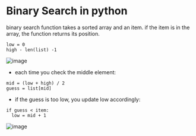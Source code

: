 # Binary Search in python
binary search function takes a sorted array and an item. if the item is in the array, the function returns its position. 

```console
low = 0
high - len(list) -1
```
![image](https://github.com/Ubaydullo99/Python-dsa/assets/75980506/511004f3-7157-4c1a-9864-fd20a000f6c1)


- each time you check the middle element:
```console
mid = (low + high) / 2
guess = list[mid]
```

- if the guess is too low, you update low accordingly:
```
if guess < item:
  low = mid + 1
```
![image](https://github.com/Ubaydullo99/Python-dsa/assets/75980506/41a3ab19-cc3a-459a-98a0-80d79edb2ebc)

         

